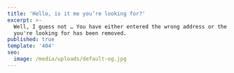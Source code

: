 ```yaml
---
title: 'Hello, is it me you’re looking for?'
excerpt: >-
  Well, I guess not … You have either entered the wrong address or the page
  you're looking for has been removed.
published: true
template: '404'
seo:
  image: /media/uploads/default-og.jpg
---
```


